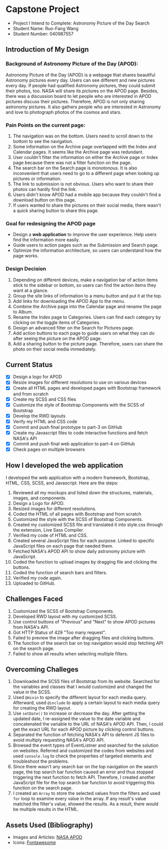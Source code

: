 # Capstone Project

- Project I Intend to Complete: Astronomy Picture of the Day Search
- Student Name: Ruo-Fang Wang
- Student Number: 040987557

## Introduction of My Design

### Background of Astronomy Picture of the Day (APOD):
Astronomy Picture of the Day (APOD) is a webpage that shares beautiful Astronomy pictures every day. Users can see different and new pictures every day. If people had qualified Astronomy pictures, they could submit their photos, too. NASA will share its pictures on the APOD page. Besides, there was a discussion board to let people who are interested in APOD pictures discuss their pictures. Therefore, APOD is not only sharing astronomy pictures. It also gathers people who are interested in Astronomy and love to photograph photos of the cosmos and stars.

### Pain Points on the current page:
1. The navigation was on the bottom. Users need to scroll down to the bottom to see the navigation.
2. Some information on the Archive page overlapped with the Index and Calendar pages. It seems like the Archive page was redundant.
3. User couldn't filter the information on either the Archive page or Index page because there was not a filter function on the page.
4. The search bar on the Search page is monotonous. It is also inconvenient that users need to go to a different page when looking up pictures or information.
5. The link to submission is not obvious. Users who want to share their photos can hardly find the link.
6. Users didn't know APOD had a mobile app because they couldn't find a download button on this page.
7. If users wanted to share the pictures on their social media, there wasn't a quick sharing button to share this page. 

### Goal for redesigning the APOD page
* Design a **web application** to improve the user experience. Help users find the information more easily.
* Guide users to action pages such as the Submission and Search page.
* Optimize the information architecture, so users can understand how the page works.

### Design Decision
1. Depending on different devices, make a navigation bar of action items stick to the sidebar or bottom, so users can find the action items they want at a glance.
2. Group the site links of information to a menu button and put it at the top.
3. Add links for downloading the APOD App to the menu.
4. Combine the Archive page into the Calendar page and rename the page to Album.
5. Rename the Index page to Categories. Users can find each category by clicking on the toggle items of Categories.
6. Design an advanced filter on the Search for Pictures page. 
7. Add action buttons to each page to guide users on what they can do after seeing the picture on the APOD page.
8. Add a sharing button to the picture page. Therefore, users can share the photo on their social media immediately.

## Current Status
- [X] Design a logo for APOD
- [X] Resize images for different resolutions to use on various devices
- [X] Create all HTML pages and developed pages with Bootstrap framework and from scratch
- [X] Create my SCSS and CSS files
- [X] Customize the style of Bootstrap Components with the SCSS of Bootstrap
- [X] Develop the RWD layouts
- [X] Verify my HTML and CSS code
- [X] Commit and push final prototype to part-3 on GitHub
- [X] Create my Javascript files to code interactive functions and fetch NASA's API
- [X] Commit and push final web application to part-4 on GitHub
- [X] Check pages on multiple browsers

## How I developed the web application
I developed the web application with a modern framework, Bootstrap, HTML, CSS, SCSS, and Javascript. Here are the steps:

1. Reviewed all my mockups and listed down the structures, materials, images, and components.
2. Design a Logo for APOD.
3. Resized images for different resolutions.
4. Coded the HTML of all pages with Bootstrap and from scratch
5. Customized the style with the SCSS of Bootstrap Components.
6. Created my customized SCSS file and translated it into style.css through the extension, Live Sass Compiler.
7. Verified my code of HTML and CSS.
8. Created several JavaScript files for each purpose. Linked to specific JavaScript files on each page that needed them.
9. Fetched NASA's APOD API to show daily astronomy picture with JavaScript.
10. Coded the function to upload images by dragging file and clicking the buttons.
11. Coded the function of search bars and filters.
12. Verified my code again.
13. Uploaded to GitHub.

## Challenges Faced
1. Customized the SCSS of Bootstrap Components.
2. Developed RWD layout with my customized SCSS.
3. Use control buttons of "Previous" and "Next" to show APOD pictures from NASA's API.
4. Got HTTP Status of 429 "Too many request".
5. Failed to preview the image after dragging files and clicking buttons.
6. The function of the search bar on top navigation would stop fetching API on the search page.
7. Failed to show all results when selecting multiple filters.

## Overcoming Challeges
1. Downloaded the SCSS files of Bootstrap from its website. Searched for the variables and classes that I would customized and changed the value in the SCSS.
2. Used <code>@mixin</code> to specify the different layout for each media query. Afterward, used <code>@include</code> to apply a certain layout to each media query for creating the RWD layout.
3. Use <code>setDate()</code> to increase or decrease the day. After getting the updated date, I re-assigned the value to the date variable and concatenated the variable to the URL of NASA's APOD API. Then, I could get the exact URL for each APOD picture by clicking control buttons.
4. Separated the function of fetching NASA's API to deferent JS files to avoid multiply requesting NASA's APOD API.
5. Browsed the event types of EventListner and searched for the solution on websites. Referred and customized the codes from websites and used <code>console.log</code> to check the properties of targeted elements and troubleshoot the problems.
6. Since there wasn't any search bar on the top navigation on the search page, the top search bar function caused an error and thus stopped triggering the next function to fetch API. Therefore, I created another JavaScript file for the top search bar function to avoid triggering this function on the search page.
7. I created an <code>Array</code> to store the selected values from the filters and used <code>for</code> loop to examine every value in the array. If any result's value matched the filter's value, showed the results. As a result, there would be multiple results in the HTML.

## Assets Used (Bibliography)
- Images and Articles: <a href="https://apod.nasa.gov/apod/astropix.html">NASA APOD</a>
- Icons: <a href="https://fontawesome.com/">Fontawesome</a>